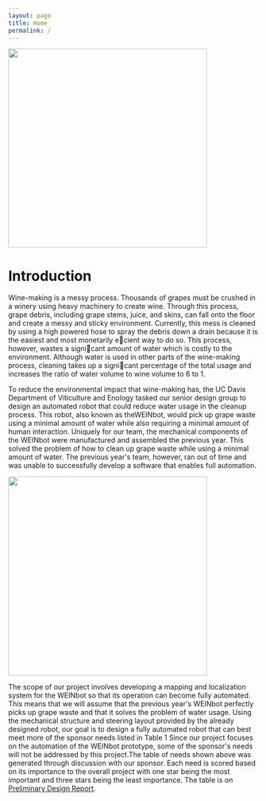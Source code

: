 ```yaml
---
layout: page
title: Home
permalink: /
---
```


<img src="{{site.url}}/images/WEINBot.jpg" width="400">

# Introduction

Wine-making is a messy process. Thousands of grapes must be crushed in a winery using heavy
machinery to create wine. Through this process, grape debris, including grape stems, juice, and skins,
can fall onto the floor and create a messy and sticky environment. Currently, this mess is cleaned
by using a high powered hose to spray the debris down a drain because it is the easiest and most
monetarily ecient way to do so. This process, however, wastes a signicant amount of water which is
costly to the environment. Although water is used in other parts of the wine-making process, cleaning
takes up a signicant percentage of the total usage and increases the ratio of water volume to wine
volume to 6 to 1.

To reduce the environmental impact that wine-making has, the UC Davis Department of Viticulture
and Enology tasked our senior design group to design an automated robot that could reduce water
usage in the cleanup process. This robot, also known as theWEINbot, would pick up grape waste using
a minimal amount of water while also requiring a minimal amount of human interaction. Uniquely for
our team, the mechanical components of the WEINbot were manufactured and assembled the previous
year. This solved the problem of how to clean up grape waste while using a minimal amount of water.
The previous year's team, however, ran out of time and was unable to successfully develop a software
that enables full automation.

<img src="{{site.url}}/images/RobotFunctionalDiagram.png" width="400">

The scope of our project involves developing a mapping and localization system for the WEINbot so
that its operation can become fully automated. This means that we will assume that the previous
year's WEINbot perfectly picks up grape waste and that it solves the problem of water usage. Using
the mechanical structure and steering layout provided by the already designed robot, our goal is to
design a fully automated robot that can best meet more of the sponsor needs listed in Table 1 Since
our project focuses on the automation of the WEINbot prototype, some of the sponsor's needs will
not be addressed by this project.The table of needs shown above was generated through discussion
with our sponsor. Each need is scored based on its importance to the overall project with one star
being the most important and three stars being the least importance. The table is on [Preliminary Design Report]({{site.url}}/Files/PreliminaryDesignReport_WineryBot_EME185A_W2016.pdf).
